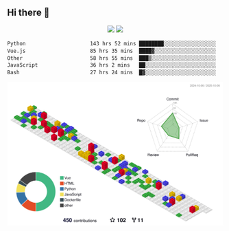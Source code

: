 ## Hi there 👋
<div align="center">
<span>  </span>
<img height="170px" src="https://github-readme-stats.vercel.app/api?username=bigQY&show_icons=true&count_private==true&v=3" /><span>        </span><img height="170px" src="https://github-readme-stats.vercel.app/api/top-langs/?username=bigQY&layout=compact&langs_count=8&hide=html&v=3" />
<span>  </span>
</div>
<div align="center">

<!--START_SECTION:waka-->

```txt
Python                     143 hrs 52 mins ████████░░░░░░░░░░░░░░░░░   31.59 %
Vue.js                     85 hrs 35 mins  ████▓░░░░░░░░░░░░░░░░░░░░   18.79 %
Other                      58 hrs 55 mins  ███▒░░░░░░░░░░░░░░░░░░░░░   12.94 %
JavaScript                 36 hrs 2 mins   ██░░░░░░░░░░░░░░░░░░░░░░░   07.91 %
Bash                       27 hrs 24 mins  █▓░░░░░░░░░░░░░░░░░░░░░░░   06.02 %
```

<!--END_SECTION:waka-->
</div>

![](./profile-3d-contrib/profile-gitblock.svg)
